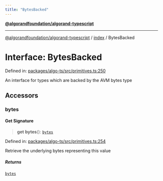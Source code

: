 ```yaml
---
title: "BytesBacked"
---
```


[**@algorandfoundation/algorand-typescript**](../../README.md)

***

[@algorandfoundation/algorand-typescript](../../README.md) / [index](../README.md) / BytesBacked

# Interface: BytesBacked

Defined in: [packages/algo-ts/src/primitives.ts:250](https://github.com/algorandfoundation/puya-ts/blob/main/packages/algo-ts/src/primitives.ts#L250)

An interface for types which are backed by the AVM bytes type

## Accessors

### bytes

#### Get Signature

> **get** **bytes**(): [`bytes`](../type-aliases/bytes.md)

Defined in: [packages/algo-ts/src/primitives.ts:254](https://github.com/algorandfoundation/puya-ts/blob/main/packages/algo-ts/src/primitives.ts#L254)

Retrieve the underlying bytes representing this value

##### Returns

[`bytes`](../type-aliases/bytes.md)
